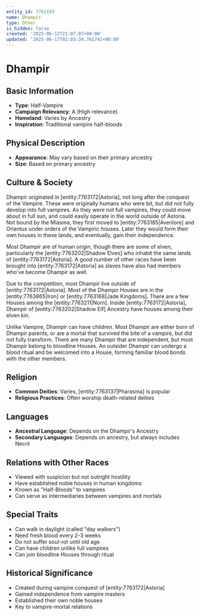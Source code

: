 ```yaml
---
entity_id: 7763193
name: Dhampir
type: Other
is_hidden: false
created: '2025-06-12T21:07:07+00:00'
updated: '2025-06-17T02:03:34.761741+00:00'
---
```


# Dhampir

## Basic Information

- **Type**: Half-Vampire
- **Campaign Relevancy**: A (High relevance)
- **Homeland**: Varies by Ancestry
- **Inspiration**: Traditional vampire half-bloods

## Physical Description

- **Appearance**: May vary based on their primary ancestry
- **Size**: Based on primary ancestry

## Culture & Society

Dhampir originated in [entity:7763172|Astoria], not long after the conquest of the Vampire. These were originally humans who were bit, but did not fully develop into full vampires. As they were not full vampires, they could move about in full sun, and could easily operate in the world outside of Astoria. Not bound by the Miasma, they first moved to [entity:7763185|Avenlore] and Orientus under orders of the Vampiric houses. Later they would form their own houses in these lands, and eventually, gain their independence.

Most Dhampir are of human origin, though there are some of elven, particularly the [entity:7763202|Shadow Elves] who inhabit the same lands of [entity:7763172|Astoria]. A good number of other races have been brought into [entity:7763172|Astoria] as slaves have also had members who've become Dhampir as well.

Due to the competition, most Dhampir live outside of [entity:7763172|Astoria]. Most of the Dhampir Houses are in the [entity:7763865|Iron] or [entity:7763168|Jade Kingdoms]. There are a few Houses among the [entity:7763211|Norn]. Inside [entity:7763172|Astoria], Dhampir of [entity:7763202|Shadow Elf] Ancestry have houses among their elven kin.

Unlike Vampire, Dhampir can have children. Most Dhampir are either born of Dhampir parents, or are a mortal that survived the bite of a vampire, but did not fully transform. There are many Dhampir that are independent, but most Dhampir belong to bloodline Houses. An outsider Dhampir can undergo a blood ritual and be welcomed into a House, forming familiar blood bonds with the other members.

## Religion

- **Common Deities**: Varies, [entity:7763137|Pharasma] is popular
- **Religious Practices**: Often worship death-related deities

## Languages

- **Ancestral Language**: Depends on the Dhampir's Ancestry
- **Secondary Languages**: Depends on ancestry, but always includes Necril

## Relations with Other Races

- Viewed with suspicion but not outright hostility
- Have established noble houses in human kingdoms
- Known as "Half-Bloods" to vampires
- Can serve as intermediaries between vampires and mortals

## Special Traits

- Can walk in daylight (called "day walkers")
- Need fresh blood every 2-3 weeks
- Do not suffer soul-rot until old age
- Can have children unlike full vampires
- Can join bloodline Houses through ritual

## Historical Significance

- Created during vampire conquest of [entity:7763172|Astoria]
- Gained independence from vampire masters
- Established their own noble houses
- Key to vampire-mortal relations